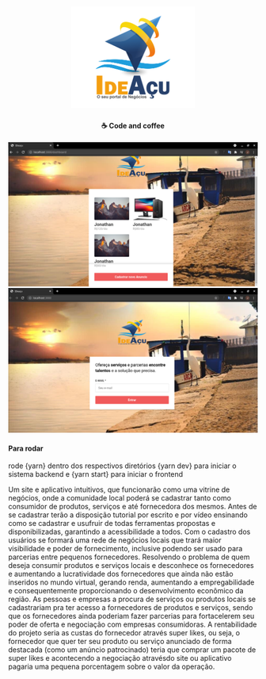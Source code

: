 <h1 align="center">
    <img alt="" title="" src="./frontend/src/assets/Logo.png" width="250px" />
</h1>

<h4 align="center">
  ☕ Code and coffee
</h4>

<p align="center">
  <img alt="GitHub language count" src="./frontend/src/assets/dash.png">
  <img alt="GitHub language count" src="./frontend/src/assets/idea.png">

  
</p>
<p>
 <h4>Para rodar</h4>
 rode {yarn} dentro dos respectivos diretórios
 {yarn dev} para iniciar o sistema backend
 e
 {yarn start} para iniciar o frontend
</p>

<p>
Um site e aplicativo intuitivos, que funcionarão como uma vitrine de negócios, onde a comunidade local poderá se cadastrar tanto como consumidor de produtos, serviços e até fornecedora dos mesmos. 
Antes de se cadastrar terão a disposição tutorial por escrito e por vídeo ensinando como se cadastrar e usufruir  de todas ferramentas  propostas e disponibilizadas, garantindo a acessibilidade a todos.
Com o cadastro dos usuários se formará uma rede de negócios locais que trará maior visibilidade e poder de fornecimento, inclusive podendo ser usado para parcerias entre pequenos fornecedores.  Resolvendo o problema de quem deseja consumir produtos e serviços locais e desconhece os fornecedores e aumentando a lucratividade dos fornecedores que ainda não estão inseridos no mundo virtual, gerando renda, aumentando a empregabilidade e consequentemente proporcionando o desenvolvimento econômico da região.
As pessoas e empresas a procura de serviços ou produtos locais se cadastrariam pra ter acesso a fornecedores de produtos e serviços, sendo que os  fornecedores ainda poderiam fazer parcerias para fortacelerem seu poder de oferta e negociação com empresas consumidoras.
A rentabilidade do projeto seria as custas do fornecedor através super likes, ou seja, o fornecedor que quer ter seu produto ou serviço anunciado de forma destacada (como um anúncio patrocinado) teria que comprar um pacote de super likes e acontecendo a negociação atravésdo site ou aplicativo pagaria uma pequena porcentagem sobre o valor da operação.
</p>
